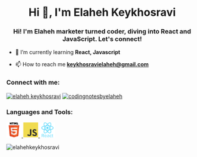 <h1 align="center">Hi 👋, I'm Elaheh Keykhosravi</h1>
<h3 align="center">Hi! I'm Elaheh marketer turned coder, diving into React and JavaScript. Let's connect!</h3>

- 🌱 I’m currently learning **React, Javascript**

- 📫 How to reach me **keykhosravielaheh@gmail.com**

<h3 align="left">Connect with me:</h3>
<p align="left">
<a href="https://linkedin.com/in/elaheh keykhosravi" target="blank"><img align="center" src="https://raw.githubusercontent.com/rahuldkjain/github-profile-readme-generator/master/src/images/icons/Social/linked-in-alt.svg" alt="elaheh keykhosravi" height="30" width="40" /></a>
<a href="https://instagram.com/codingnotesbyelaheh" target="blank"><img align="center" src="https://raw.githubusercontent.com/rahuldkjain/github-profile-readme-generator/master/src/images/icons/Social/instagram.svg" alt="codingnotesbyelaheh" height="30" width="40" /></a>
</p>

<h3 align="left">Languages and Tools:</h3>
<p align="left"> <a href="https://www.w3.org/html/" target="_blank" rel="noreferrer"> <img src="https://raw.githubusercontent.com/devicons/devicon/master/icons/html5/html5-original-wordmark.svg" alt="html5" width="40" height="40"/> </a> <a href="https://developer.mozilla.org/en-US/docs/Web/JavaScript" target="_blank" rel="noreferrer"> <img src="https://raw.githubusercontent.com/devicons/devicon/master/icons/javascript/javascript-original.svg" alt="javascript" width="40" height="40"/> </a> <a href="https://reactjs.org/" target="_blank" rel="noreferrer"> <img src="https://raw.githubusercontent.com/devicons/devicon/master/icons/react/react-original-wordmark.svg" alt="react" width="40" height="40"/> </a> </p>

<p><img align="left" src="https://github-readme-stats.vercel.app/api/top-langs?username=elahehkeykhosravi&show_icons=true&locale=en&layout=compact" alt="elahehkeykhosravi" /></p>




